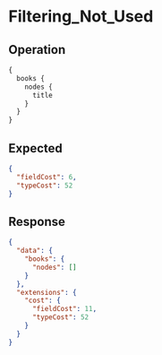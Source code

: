 # Filtering_Not_Used

## Operation

```graphql
{
  books {
    nodes {
      title
    }
  }
}
```

## Expected

```json
{
  "fieldCost": 6,
  "typeCost": 52
}
```

## Response

```json
{
  "data": {
    "books": {
      "nodes": []
    }
  },
  "extensions": {
    "cost": {
      "fieldCost": 11,
      "typeCost": 52
    }
  }
}
```

